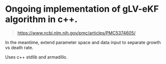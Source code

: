# Ongoing implementation of gLV-eKF algorithm in c++.

> https://www.ncbi.nlm.nih.gov/pmc/articles/PMC5374605/

In the meantime, extend parameter space and data input to separate growth vs death rate.

Uses c++ stdlib and armadillo.
